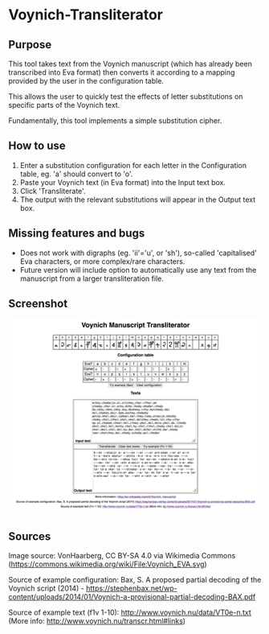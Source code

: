 # Voynich-Transliterator
 
## Purpose

This tool takes text from the Voynich manuscript (which has already been transcribed into Eva format) then converts it according to a mapping provided by the user in the configuration table.

This allows the user to quickly test the effects of letter substitutions on specific parts of the Voynich text.

Fundamentally, this tool implements a simple substitution cipher.

## How to use

1. Enter a substitution configuration for each letter in the Configuration table, eg. 'a' should convert to 'o'.
2. Paste your Voynich text (in Eva format) into the Input text box.
3. Click 'Transliterate'.
4. The output with the relevant substitutions will appear in the Output text box.

## Missing features and bugs

- Does not work with digraphs (eg. 'ii'='u', or 'sh'), so-called 'capitalised' Eva characters, or more complex/rare characters.
- Future version will include option to automatically use any text from the manuscript from a larger transliteration file.

## Screenshot

 ![Screenshot of tool](https://github.com/aaa2016/Voynich-Transliterator/blob/master/screenshot.png)
 
## Sources

Image source: VonHaarberg, CC BY-SA 4.0 via Wikimedia Commons (https://commons.wikimedia.org/wiki/File:Voynich_EVA.svg)

Source of example configuration: Bax, S. A proposed partial decoding of the Voynich script (2014) - https://stephenbax.net/wp-content/uploads/2014/01/Voynich-a-provisional-partial-decoding-BAX.pdf

Source of example text (f1v 1-10): http://www.voynich.nu/data/VT0e-n.txt (More info: http://www.voynich.nu/transcr.html#links)